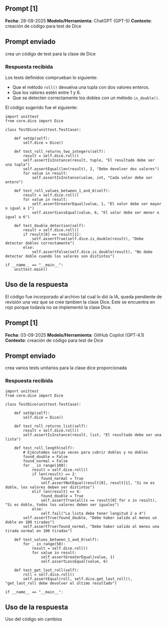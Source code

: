## Prompt [1] 

**Fecha**: 28-08-2025 
**Modelo/Herramienta**: ChatGPT (GPT-5) 
**Contexto**: creación de código para test de Dice

## Prompt enviado

crea un código de test para la clase de Dice

### Respuesta recibida

Los tests definidos comprueban lo siguiente:
- Que el método `roll()` devuelva una tupla con dos valores enteros.  
- Que los valores estén entre 1 y 6.  
- Que se detecten correctamente los dobles con un método `is_double()`.  

El código sugerido fue el siguiente:

```
import unittest
from core.dice import Dice

class TestDice(unittest.TestCase):

    def setUp(self):
        self.dice = Dice()

    def test_roll_returns_two_integers(self):
        result = self.dice.roll()
        self.assertIsInstance(result, tuple, "El resultado debe ser una tupla")
        self.assertEqual(len(result), 2, "Debe devolver dos valores")
        for value in result:
            self.assertIsInstance(value, int, "Cada valor debe ser entero")

    def test_roll_values_between_1_and_6(self):
        result = self.dice.roll()
        for value in result:
            self.assertGreaterEqual(value, 1, "El valor debe ser mayor o igual a 1")
            self.assertLessEqual(value, 6, "El valor debe ser menor o igual a 6")

    def test_double_detection(self):
        result = self.dice.roll()
        if result[0] == result[1]:
            self.assertTrue(self.dice.is_double(result), "Debe detectar dobles correctamente")
        else:
            self.assertFalse(self.dice.is_double(result), "No debe detectar doble cuando los valores son distintos")

if __name__ == "__main__":
    unittest.main()
```
## Uso de la respuesta

El código fue incorporado al archivo tal cual lo dió la IA, queda pendiente de revisión una vez que se cree tambien la clase Dice. Este se encuentra en rojo porque todavía no se implementó la clase Dice.

## Prompt [1] 

**Fecha**: 03-09-2025 
**Modelo/Herramienta**: GitHub Copilot (GPT-4.1)
**Contexto**: creación de código para test de Dice

## Prompt enviado

crea varios tests unitarios para la clase dice proporcionada

### Respuesta recibida

```
import unittest
from core.dice import Dice

class TestDice(unittest.TestCase):

    def setUp(self):
        self.dice = Dice()

    def test_roll_returns_list(self):
        result = self.dice.roll()
        self.assertIsInstance(result, list, "El resultado debe ser una lista")

    def test_roll_length(self):
        # Ejecutamos varias veces para cubrir dobles y no dobles
        found_double = False
        found_normal = False
        for _ in range(100):
            result = self.dice.roll()
            if len(result) == 2:
                found_normal = True
                self.assertNotEqual(result[0], result[1], "Si no es doble, los valores deben ser distintos")
            elif len(result) == 4:
                found_double = True
                self.assertTrue(all(x == result[0] for x in result), "Si es doble, todos los valores deben ser iguales")
            else:
                self.fail("La lista debe tener longitud 2 o 4")
        self.assertTrue(found_double, "Debe haber salido al menos un doble en 100 tiradas")
        self.assertTrue(found_normal, "Debe haber salido al menos una tirada normal en 100 tiradas")

    def test_values_between_1_and_6(self):
        for _ in range(50):
            result = self.dice.roll()
            for value in result:
                self.assertGreaterEqual(value, 1)
                self.assertLessEqual(value, 6)

    def test_get_last_roll(self):
        roll = self.dice.roll()
        self.assertEqual(roll, self.dice.get_last_roll(), "get_last_roll debe devolver el último resultado")

if __name__ == "__main__":
```

## Uso de la respuesta

Uso del código sin cambios 